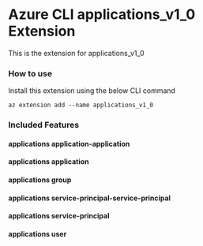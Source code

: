 # Azure CLI applications_v1_0 Extension #
This is the extension for applications_v1_0

### How to use ###
Install this extension using the below CLI command
```
az extension add --name applications_v1_0
```

### Included Features ###
#### applications application-application ####
#### applications application ####
#### applications group ####
#### applications service-principal-service-principal ####
#### applications service-principal ####
#### applications user ####